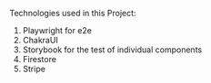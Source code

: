 Technologies used in this Project:

1. Playwright for e2e
2. ChakraUI
3. Storybook for the test of individual components
4. Firestore
5. Stripe
